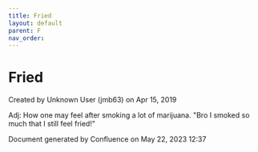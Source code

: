 ```yaml
---
title: Fried
layout: default
parent: F
nav_order:
---
```


# Fried

Created by  Unknown User (jmb63) on Apr 15, 2019

Adj: How one may feel after smoking a lot of marijuana. &quot;Bro I smoked so much that I still feel fried!&quot;

Document generated by Confluence on May 22, 2023 12:37


